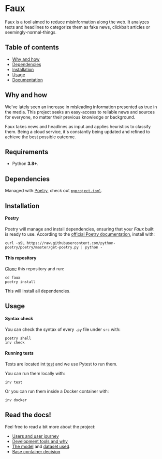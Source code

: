 # Faux

Faux is a tool aimed to reduce misinformation along the web. It analyzes 
texts and headlines to categorize them as fake news, clickbait articles 
or seemingly-normal-things. 

## Table of contents

- [Why and how](https://github.com/arguellesm/faux#why-and-how)
- [Dependencies](https://github.com/arguellesm/faux#dependencies)
- [Installation](https://github.com/arguellesm/faux#installation)
- [Usage](https://github.com/arguellesm/faux#usage)
- [Documentation](https://github.com/arguellesm/faux#read-the-docs)

## Why and how

We've lately seen an increase in misleading information presented 
as true in the media. This project seeks an easy-access to 
reliable news and sources for everyone, no matter their previous 
knowledge or background.

Faux takes news and headlines as input and applies heuristics to 
classify them. Being a cloud service, it's constantly being 
updated and refined to achieve the best possible outcome.

## Requirements

- Python **3.8+**.

## Dependencies

Managed with [Poetry](https://python-poetry.org/), check out [`pyproject.toml`](pyproject.toml).

## Installation

#### Poetry

Poetry will manage and install dependencies, ensuring that your 
_Faux_ built is ready to use. According to the [official Poetry
documentation](https://python-poetry.org/docs/#installation), 
install with:

```
curl -sSL https://raw.githubusercontent.com/python-poetry/poetry/master/get-poetry.py | python -

```

#### This repository

[Clone](https://docs.github.com/en/repositories/creating-and-managing-repositories/cloning-a-repository)
this repository and run:

```
cd faux
poetry install
```

This will install all dependencies.

## Usage

#### Syntax check

You can check the syntax of every `.py` file under `src` with:

```
poetry shell
inv check
```

#### Running tests

Tests are located int [test](test/) and we use Pytest to run them. 

You can run them locally with:

```
inv test
```

Or you can run them inside a Docker container with:

```
inv docker
```

## Read the docs!

Feel free to read a bit more about the project:

- [Users and user journey](docs/users.md)
- [Development tools and why](docs/dev_tools.md)
- [The model](model/) and [dataset used](data/).
- [Base container decision](docs/docker.md)
